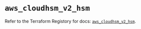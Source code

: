 # `aws_cloudhsm_v2_hsm`

Refer to the Terraform Registory for docs: [`aws_cloudhsm_v2_hsm`](https://www.terraform.io/docs/providers/aws/r/cloudhsm_v2_hsm).
